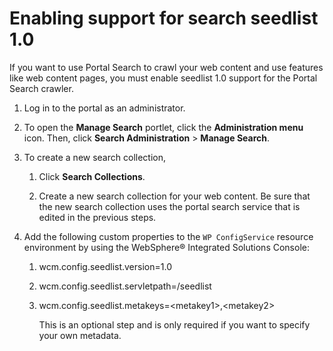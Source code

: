 # Enabling support for search seedlist 1.0

If you want to use Portal Search to crawl your web content and use features like web content pages, you must enable seedlist 1.0 support for the Portal Search crawler.

1.  Log in to the portal as an administrator.

2.  To open the **Manage Search** portlet, click the **Administration menu** icon. Then, click **Search Administration** \> **Manage Search**.

3.  To create a new search collection,

    1.  Click **Search Collections**.

    2.  Create a new search collection for your web content. Be sure that the new search collection uses the portal search service that is edited in the previous steps.

4.  Add the following custom properties to the `WP ConfigService` resource environment by using the WebSphere® Integrated Solutions Console:

    1.  wcm.config.seedlist.version=1.0

    2.  wcm.config.seedlist.servletpath=/seedlist

    3.  wcm.config.seedlist.metakeys=<metakey1\>,<metakey2\>

        This is an optional step and is only required if you want to specify your own metadata.
